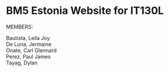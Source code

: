 # BM5 Estonia Website for IT130L

MEMBERS:

Bautista, Leila Joy\
De Luna, Jermaine \
Onate, Carl Glennard\
Perez, Paul James \
Tayag, Dylan